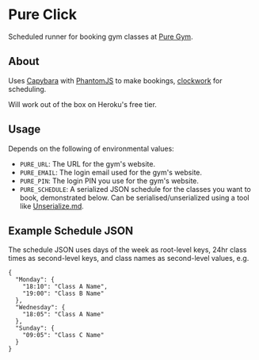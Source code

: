 # Pure Click

Scheduled runner for booking gym classes at [Pure Gym](http://www.puregym.com/).

## About

Uses [Capybara](https://github.com/jnicklas/capybara) with
[PhantomJS](http://phantomjs.org/) to make bookings,
[clockwork](https://github.com/tomykaira/clockwork) for scheduling.

Will work out of the box on Heroku's free tier.

## Usage

Depends on the following of environmental values:

* `PURE_URL`: The URL for the gym's website.
* `PURE_EMAIL`: The login email used for the gym's website.
* `PURE_PIN`: The login PIN you use for the gym's website.
* `PURE_SCHEDULE`: A serialized JSON schedule for the classes you want to book,
  demonstrated below. Can be serialised/unserialized using a tool like
  [Unserialize.md](http://www.unserialize.me/).

## Example Schedule JSON

The schedule JSON uses days of the week as root-level keys, 24hr class times as
second-level keys, and class names as second-level values, e.g.

```
{
  "Monday": {
    "18:10": "Class A Name",
    "19:00": "Class B Name"
  },
  "Wednesday": {
    "18:05": "Class A Name"
  },
  "Sunday": {
    "09:05": "Class C Name"
  }
}
```
